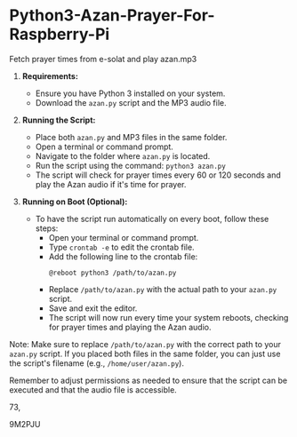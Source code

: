 # Python3-Azan-Prayer-For-Raspberry-Pi
Fetch prayer times from e-solat and play azan.mp3


1. **Requirements:**
   - Ensure you have Python 3 installed on your system.
   - Download the `azan.py` script and the MP3 audio file.

2. **Running the Script:**
   - Place both `azan.py` and MP3 files in the same folder.
   - Open a terminal or command prompt.
   - Navigate to the folder where `azan.py` is located.
   - Run the script using the command: `python3 azan.py`
   - The script will check for prayer times every 60 or 120 seconds and play the Azan audio if it's time for prayer.

3. **Running on Boot (Optional):**
   - To have the script run automatically on every boot, follow these steps:
     - Open your terminal or command prompt.
     - Type `crontab -e` to edit the crontab file.
     - Add the following line to the crontab file:
       ```
       @reboot python3 /path/to/azan.py
       ```
     - Replace `/path/to/azan.py` with the actual path to your `azan.py` script.
     - Save and exit the editor.
     - The script will now run every time your system reboots, checking for prayer times and playing the Azan audio.

Note: Make sure to replace `/path/to/azan.py` with the correct path to your `azan.py` script. If you placed both files in the same folder, you can just use the script's filename (e.g., `/home/user/azan.py`).

Remember to adjust permissions as needed to ensure that the script can be executed and that the audio file is accessible.

73,

9M2PJU
